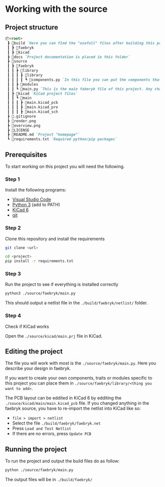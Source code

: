 # Working with the source

## Project structure

```markdown
📦<root>
 ┣ 📂build `Here you can find the "usefull" files after building this project localy`
 ┃ ┣ 📂faebryk
 ┃ ┣ 📂kicad
 ┣ 📂docs `Project documentation is placed in this folder`
 ┣ 📂source
 ┃ ┣ 📂faebryk
 ┃ ┃ ┣ 📂library
 ┃ ┃ ┃ ┣ 📂library
 ┃ ┃ ┃ ┃ ┗ 📜components.py `In this file you can put the components that are not in the standard faebryk library`
 ┃ ┃ ┣ 📂modules
 ┃ ┃ ┗ 📜main.py `This is the main faberyk file of this project. Any changes should be made here`
 ┃ ┣ 📂kicad `KiCad project files`
 ┃ ┃ ┗ 📂main
 ┃ ┃ ┃ ┣ 📜main.kicad_pcb
 ┃ ┃ ┃ ┣ 📜main.kicad_pro
 ┃ ┃ ┃ ┣ 📜main.kicad_sch
 ┣ 📜.gitignore
 ┣ 📜render.png
 ┣ 📜overview.png
 ┣ 📜LICENSE
 ┣ 📜README.md `Project "homepage"`
 ┗ 📜requirements.txt `Required python/pip packages`
```

## Prerequisites

To start working on this project you will need the following.

### Step 1

Install the following programs:

- [Visual Studio Code](https://code.visualstudio.com/)
- [Python 3](https://www.python.org/) (add to PATH)
- [KiCad 6](https://www.kicad.org/)
- [git](https://git-scm.com/)

### Step 2

Clone this repository and install the requirements

```bash
git clone <url>
```

```bash
cd <project>
pip install -r requirements.txt
```

### Step 3

Run the project to see if everything is installed correctly

```bash
python3 ./source/faebryk/main.py
```

This should output a netlist file in the `./build/faebryk/netlist/` folder.

### Step 4

Check if KiCad works

Open the `./source/kicad/main.prj` file in KiCad.

## Editing the project

The file you will work with most is the `./source/faebryk/main.py`. Here you describe your design in faebryk.

If you want to create your own components, traits or modules specific to this project you can place them in `./source/faebryk/library/<thing you want to add>`.

The PCB layout can be eddited in KiCad 6 by edditing the `./souce/kicad/main/main.kicad_pcb` file. If you changed anything in the faebryk source, you have to re-import the netlist into KiCad like so:

- `file > import > netlist`
- Select the file `./build/faebryk/faebryk.net`
- Press `Load and Test Netlist`
- If there are no errors, press `Update PCB`

## Running the project

To run the project and output the build files do as follow:

```bash
python ./source/faebryk/main.py
```

The output files will be in `./build/faebryk/`
